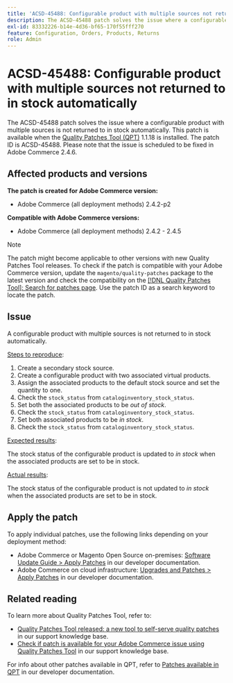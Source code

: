 ```yaml
---
title: 'ACSD-45488: Configurable product with multiple sources not returned to in stock automatically'
description: The ACSD-45488 patch solves the issue where a configurable product with multiple sources is not returned to in stock automatically. This patch is available when the [Quality Patches Tool (QPT)](https://experienceleague.adobe.com/en/docs/commerce-knowledge-base/kb/announcements/commerce-announcements/magento-quality-patches-released-new-tool-to-self-serve-quality-patches) 1.1.18 is installed. The patch ID is ACSD-45488. Please note that the issue is scheduled to be fixed in Adobe Commerce 2.4.6.
exl-id: 83332226-b14e-4d36-bf65-170f55fff270
feature: Configuration, Orders, Products, Returns
role: Admin
---
```

# ACSD-45488: Configurable product with multiple sources not returned to in stock automatically

The ACSD-45488 patch solves the issue where a configurable product with multiple sources is not returned to in stock automatically. This patch is available when the [Quality Patches Tool (QPT)](https://experienceleague.adobe.com/en/docs/commerce-knowledge-base/kb/announcements/commerce-announcements/magento-quality-patches-released-new-tool-to-self-serve-quality-patches) 1.1.18 is installed. The patch ID is ACSD-45488. Please note that the issue is scheduled to be fixed in Adobe Commerce 2.4.6.

## Affected products and versions

**The patch is created for Adobe Commerce version:**

* Adobe Commerce (all deployment methods) 2.4.2-p2

**Compatible with Adobe Commerce versions:**

* Adobe Commerce (all deployment methods) 2.4.2 - 2.4.5

>[!NOTE]
>
>The patch might become applicable to other versions with new Quality Patches Tool releases. To check if the patch is compatible with your Adobe Commerce version, update the `magento/quality-patches` package to the latest version and check the compatibility on the [[!DNL Quality Patches Tool]: Search for patches page](https://experienceleague.adobe.com/en/docs/commerce-knowledge-base/kb/announcements/commerce-announcements/magento-quality-patches-released-new-tool-to-self-serve-quality-patches). Use the patch ID as a search keyword to locate the patch.

## Issue

A configurable product with multiple sources is not returned to in stock automatically.

<u>Steps to reproduce</u>:

1. Create a secondary stock source.
1. Create a configurable product with two associated virtual products.
1. Assign the associated products to the default stock source and set the quantity to one.
1. Check the `stock_status` from `cataloginventory_stock_status`.
1. Set both the associated products to be *out of stock*.
1. Check the `stock_status` from `cataloginventory_stock_status`.
1. Set both associated products to be *in stock*.
1. Check the `stock_status` from `cataloginventory_stock_status`.

<u>Expected results</u>:

The stock status of the configurable product is updated to *in stock* when the associated products are set to be in stock.

<u>Actual results</u>:

The stock status of the configurable product is not updated to *in stock* when the associated products are set to be in stock.

## Apply the patch

To apply individual patches, use the following links depending on your deployment method:

* Adobe Commerce or Magento Open Source on-premises: [Software Update Guide > Apply Patches](https://devdocs.magento.com/guides/v2.4/comp-mgr/patching/mqp.html) in our developer documentation.
* Adobe Commerce on cloud infrastructure: [Upgrades and Patches > Apply Patches](https://devdocs.magento.com/cloud/project/project-patch.html) in our developer documentation.

## Related reading

To learn more about Quality Patches Tool, refer to:

* [Quality Patches Tool released: a new tool to self-serve quality patches](https://experienceleague.adobe.com/en/docs/commerce-knowledge-base/kb/announcements/commerce-announcements/magento-quality-patches-released-new-tool-to-self-serve-quality-patches) in our support knowledge base.
* [Check if patch is available for your Adobe Commerce issue using Quality Patches Tool](/help/support-tools/patches-available-in-qpt-tool/check-patch-for-magento-issue-with-magento-quality-patches.md) in our support knowledge base.

For info about other patches available in QPT, refer to [Patches available in QPT](https://devdocs.magento.com/quality-patches/tool.html#patch-grid) in our developer documentation.
